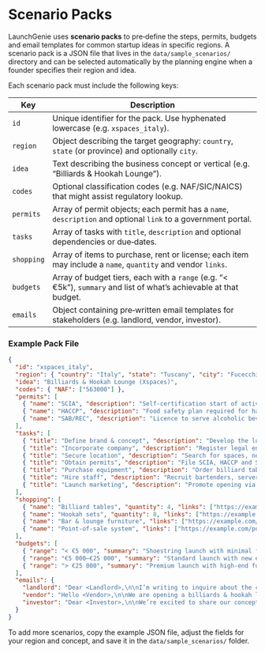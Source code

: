 # Scenario Packs

LaunchGenie uses **scenario packs** to pre‑define the steps, permits, budgets and email templates for common startup ideas in specific regions. A scenario pack is a JSON file that lives in the `data/sample_scenarios/` directory and can be selected automatically by the planning engine when a founder specifies their region and idea.

Each scenario pack must include the following keys:

| Key             | Description                                                                                                          |
| --------------- | -------------------------------------------------------------------------------------------------------------------- |
| `id`            | Unique identifier for the pack. Use hyphenated lowercase (e.g. `xspaces_italy`).                                      |
| `region`        | Object describing the target geography: `country`, `state` (or province) and optionally `city`.                       |
| `idea`          | Text describing the business concept or vertical (e.g. “Billiards & Hookah Lounge”).                                  |
| `codes`         | Optional classification codes (e.g. NAF/SIC/NAICS) that might assist regulatory lookup.                               |
| `permits`       | Array of permit objects; each permit has a `name`, `description` and optional `link` to a government portal.          |
| `tasks`         | Array of tasks with `title`, `description` and optional dependencies or due‑dates.                                     |
| `shopping`      | Array of items to purchase, rent or license; each item may include a `name`, `quantity` and vendor `links`.           |
| `budgets`       | Array of budget tiers, each with a `range` (e.g. “< €5k”), `summary` and list of what’s achievable at that budget.     |
| `emails`        | Object containing pre‑written email templates for stakeholders (e.g. landlord, vendor, investor).                     |

### Example Pack File

```json
{
  "id": "xspaces_italy",
  "region": { "country": "Italy", "state": "Tuscany", "city": "Fucecchio" },
  "idea": "Billiards & Hookah Lounge (Xspaces)",
  "codes": { "NAF": ["563000"] },
  "permits": [
    { "name": "SCIA", "description": "Self‑certification start of activity", "link": "https://www.impresainungiorno.gov.it/" },
    { "name": "HACCP", "description": "Food safety plan required for handling drinks and snacks" },
    { "name": "SAB/REC", "description": "Licence to serve alcoholic beverages" }
  ],
  "tasks": [
    { "title": "Define brand & concept", "description": "Develop the lounge theme, branding and customer experience." },
    { "title": "Incorporate company", "description": "Register legal entity (S.r.l. or similar) and obtain tax ID." },
    { "title": "Secure location", "description": "Search for spaces, negotiate lease and sign contract.", "depends_on": ["Define brand & concept"] },
    { "title": "Obtain permits", "description": "File SCIA, HACCP and SAB/REC applications with the municipality.", "depends_on": ["Incorporate company"] },
    { "title": "Purchase equipment", "description": "Order billiard tables, hookah sets, POS systems and furniture.", "depends_on": ["Secure location"] },
    { "title": "Hire staff", "description": "Recruit bartenders, servers and operations staff." },
    { "title": "Launch marketing", "description": "Promote opening via social media, flyers and influencer outreach." }
  ],
  "shopping": [
    { "name": "Billiard tables", "quantity": 4, "links": ["https://example.com/billiard-table"] },
    { "name": "Hookah sets", "quantity": 8, "links": ["https://example.com/hookah"] },
    { "name": "Bar & lounge furniture", "links": ["https://example.com/lounge-furniture"] },
    { "name": "Point‑of‑sale system", "links": ["https://example.com/pos"] }
  ],
  "budgets": [
    { "range": "< €5 000", "summary": "Shoestring launch with minimal furnishings and second‑hand tables.", "items": ["Used billiard table", "Second‑hand couches", "DIY marketing"] },
    { "range": "€5 000–€25 000", "summary": "Standard launch with new equipment and modest décor.", "items": ["New tables", "POS system", "Marketing campaign"] },
    { "range": "> €25 000", "summary": "Premium launch with high‑end furnishings and VIP lounge.", "items": ["Custom tables", "Luxury seating", "Professional interior design"] }
  ],
  "emails": {
    "landlord": "Dear <Landlord>,\n\nI’m writing to inquire about the commercial space at <address>. ...",
    "vendor": "Hello <Vendor>,\n\nWe are opening a billiards & hookah lounge and would like to place an order for ...",
    "investor": "Dear <Investor>,\n\nWe’re excited to share our concept for Xspaces and seek your support ..."
  }
}
```

To add more scenarios, copy the example JSON file, adjust the fields for your region and concept, and save it in the `data/sample_scenarios/` folder.
